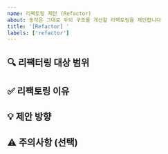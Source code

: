 ```yaml
---
name: 리팩토링 제안 (Refactor)
about: 동작은 그대로 두되 구조를 개선할 리팩토링을 제안합니다
title: '[Refactor] '
labels: ['refactor']
---
```


## 🔍 리팩터링 대상 범위
<!-- 어떤 모듈/함수/클래스 등을 리팩토링하고 싶은지 명시해주세요. -->

## ✅ 리팩토링 이유
<!-- 유지보수성, 가독성, 책임 분리 등 개선 의도를 작성해주세요. -->

## 💡 제안 방향
<!-- 함수 분리, 책임 이전, 네이밍 변경 등 구체적인 리팩토링 방법 제시 -->

## ⚠️ 주의사항 (선택)
<!-- 변경 시 기능 동작 유지 여부, 테스트 영향 등 주의할 점 -->
